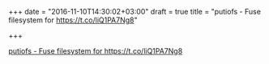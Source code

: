 +++
date = "2016-11-10T14:30:02+03:00"
draft = true
title = "putiofs - Fuse filesystem for  https://t.co/liQ1PA7Ng8"

+++

<p><a href="Put.io">putiofs - Fuse filesystem for  https://t.co/liQ1PA7Ng8</a></p>
